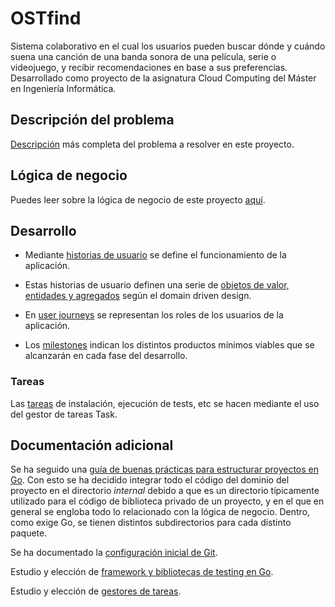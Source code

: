 # OSTfind
Sistema colaborativo en el cual los usuarios pueden buscar dónde y cuándo suena una canción de una banda sonora de una película, serie o videojuego, y recibir recomendaciones en base a sus preferencias. Desarrollado como proyecto de la asignatura Cloud Computing del Máster en Ingeniería Informática. 

## Descripción del problema
[Descripción](./docs/descripcion.md) más completa del problema a resolver en este proyecto.

## Lógica de negocio
Puedes leer sobre la lógica de negocio de este proyecto [aquí](./docs/logica_negocio.md).

## Desarrollo
- Mediante [historias de usuario](./docs/hu.md) se define el funcionamiento de la aplicación.

- Estas historias de usuario definen una serie de [objetos de valor, entidades y agregados](./docs/ddd.md) según el domain driven design.

- En [user journeys](./docs/userjourney.md) se representan los roles de los usuarios de la aplicación.

- Los [milestones](./docs/milestones.md) indican los distintos productos mínimos viables que se alcanzarán en cada fase del desarrollo.

### Tareas
Las [tareas](./docs/tareas.md) de instalación, ejecución de tests, etc se hacen mediante el uso del gestor de tareas Task.

## Documentación adicional
Se ha seguido una [guía de buenas prácticas para estructurar proyectos en Go](https://github.com/golang-standards/project-layout). Con esto se ha decidido integrar todo el código del dominio del proyecto en el directorio *internal* debido a que es un directorio típicamente utilizado para el código de biblioteca privado de un proyecto, y en el que en general se engloba todo lo relacionado con la lógica de negocio. Dentro, como exige Go, se tienen distintos subdirectorios para cada distinto paquete.

Se ha documentado la [configuración inicial de Git](./docs/configuracion_entorno.md).

Estudio y elección de [framework y bibliotecas de testing en Go](./docs/test_frameworks.md).

Estudio y elección de [gestores de tareas](./docs/gestores_tareas.md).